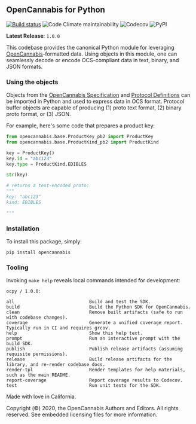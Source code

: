 
## OpenCannabis for Python
[![Build status](https://badge.buildkite.com/7cd07a27722c5e8b59862ee570c3caf2d4a6dfbdec7a982b7e.svg)](https://buildkite.com/opencannabis/python) ![Code Climate maintainability](https://img.shields.io/codeclimate/maintainability/OpenCannabis/Python?label=quality) ![Codecov](https://img.shields.io/codecov/c/github/OpenCannabis/Python) ![PyPI](https://img.shields.io/pypi/v/opencannabis)

**Latest Release**: `1.0.0`

This codebase provides the canonical Python module for leveraging [OpenCannabis](https://github.com/OpenCannabis)-formatted data. Using objects in this module, one can seamlessly decode or encode OCS-compliant data in text, binary, and JSON formats.

### Using the objects

Objects from the [OpenCannabis Specification](https://github.com/OpenCannabis/RFC) and
[Protocol Definitions](https://github.com/OpenCannabis/Protocol) can be imported in Python and used to express data in
OCS format. Protocol buffer objects are capable of producing (1) proto text format, (2) binary proto format, or (3)
JSON.

For example, here's some code that prepares a product key:
```python
from opencannabis.base.ProductKey_pb2 import ProductKey
from opencannabis.base.ProductKind_pb2 import ProductKind

key = ProductKey()
key.id = "abc123"
key.type = ProductKind.EDIBLES

str(key)

# returns a text-encoded proto:
"""
key: "abc123"
kind: EDIBLES

"""
```

### Installation

To install this package, simply:
```text
pip install opencannabis
```

### Tooling

Invoking `make help` reveals local commands intended for development:
```text
ocpy / 1.0.0:

all                            Build and test the SDK.
build                          Build the Python SDK for OpenCannabis.
clean                          Remove built artifacts (safe to run with codebase changes).
coverage                       Generate a unified coverage report. Typically run in CI and requires grcov.
help                           Show this help text.
prompt                         Run an interactive prompt with the build SDK.
publish                        Publish release artifacts (assuming requisite permissions).
release                        Build release artifacts for the library, and re-render codebase docs.
render-tpl                     Render templates for help materials, such as the main README.
report-coverage                Report coverage results to Codecov.
test                           Run unit tests for the SDK.
```

Made with love in California.

Copyright (&copy;) 2020, the OpenCannabis Authors and Editors. All rights reserved. See embedded licensing files for
more information.
